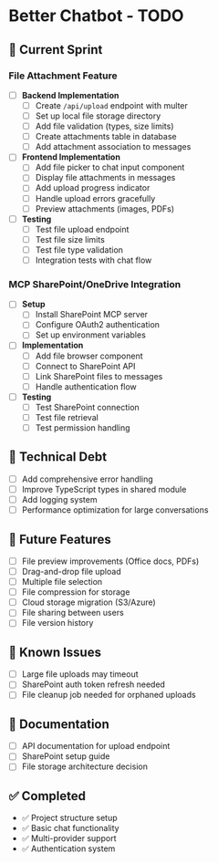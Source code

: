 # Better Chatbot - TODO

## 🎯 Current Sprint

### File Attachment Feature
- [ ] **Backend Implementation**
  - [ ] Create `/api/upload` endpoint with multer
  - [ ] Set up local file storage directory
  - [ ] Add file validation (types, size limits)
  - [ ] Create attachments table in database
  - [ ] Add attachment association to messages

- [ ] **Frontend Implementation**  
  - [ ] Add file picker to chat input component
  - [ ] Display file attachments in messages
  - [ ] Add upload progress indicator
  - [ ] Handle upload errors gracefully
  - [ ] Preview attachments (images, PDFs)

- [ ] **Testing**
  - [ ] Test file upload endpoint
  - [ ] Test file size limits
  - [ ] Test file type validation
  - [ ] Integration tests with chat flow

### MCP SharePoint/OneDrive Integration
- [ ] **Setup**
  - [ ] Install SharePoint MCP server
  - [ ] Configure OAuth2 authentication
  - [ ] Set up environment variables

- [ ] **Implementation**
  - [ ] Add file browser component
  - [ ] Connect to SharePoint API
  - [ ] Link SharePoint files to messages
  - [ ] Handle authentication flow

- [ ] **Testing**
  - [ ] Test SharePoint connection
  - [ ] Test file retrieval
  - [ ] Test permission handling

## 🔧 Technical Debt
- [ ] Add comprehensive error handling
- [ ] Improve TypeScript types in shared module
- [ ] Add logging system
- [ ] Performance optimization for large conversations

## 🚀 Future Features
- [ ] File preview improvements (Office docs, PDFs)
- [ ] Drag-and-drop file upload
- [ ] Multiple file selection
- [ ] File compression for storage
- [ ] Cloud storage migration (S3/Azure)
- [ ] File sharing between users
- [ ] File version history

## 🐛 Known Issues
- [ ] Large file uploads may timeout
- [ ] SharePoint auth token refresh needed
- [ ] File cleanup job needed for orphaned uploads

## 📝 Documentation
- [ ] API documentation for upload endpoint
- [ ] SharePoint setup guide
- [ ] File storage architecture decision

## ✅ Completed
- ✅ Project structure setup
- ✅ Basic chat functionality
- ✅ Multi-provider support
- ✅ Authentication system